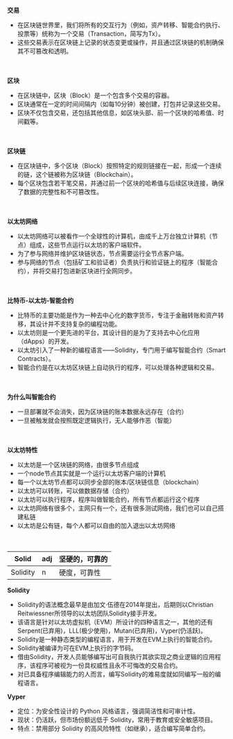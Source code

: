 **交易**
- 在区块链世界里，我们将所有的交互行为（例如，资产转移、智能合约执行、投票等）统称为一个交易（Transaction，简写为Tx）。
- 这些交易表示在区块链上记录的状态变更或操作，并且通过区块链的机制确保其不可篡改和透明。

　

**区块**
- 在区块链中，区块（Block）是一个包含多个交易的容器。
- 区块通常在一定的时间间隔内（如每10分钟）被创建，打包并记录这些交易。
- 区块不仅包含交易，还包括其他信息，如区块头部、前一个区块的哈希值、时间戳等。

　

**区块链**
- 在区块链中，多个区块（Block）按照特定的规则链接在一起，形成一个连续的链，这个链被称为区块链（Blockchain）。
- 每个区块包含若干笔交易，并通过前一个区块的哈希值与后续区块连接，确保了数据的完整性和不可篡改性。

　

**以太坊网络**
- 以太坊网络可以被看作一个全球性的计算机，由成千上万台独立计算机（节点）组成，这些节点运行以太坊的客户端软件。
- 为了参与网络并维护区块链状态，节点需要运行全节点客户端。
- 参与网络的节点（包括矿工和验证者）负责执行和验证链上的程序（智能合约），并将交易打包进新区块进行全网同步。

　

**比特币-以太坊-智能合约**
- 比特币的主要功能是作为一种去中心化的数字货币，专注于金融转账和资产转移，其设计并不支持复杂的编程功能。
- 以太坊则是一个更先进的平台，其设计目的是为了支持去中心化应用（dApps）的开发。
- 以太坊引入了一种新的编程语言——Solidity，专门用于编写智能合约（Smart Contracts）。
- 智能合约是在以太坊区块链上自动执行的程序，可以处理各种逻辑和交易。

　

**为什么叫智能合约**
- 一旦部署就不会消失，因为区块链的账本数据永远存在（合约）
- 一旦被触发就会按照既定逻辑执行，无人能够作恶（智能）

　

**以太坊特性**
- 以太坊是一个区块链的网络，由很多节点组成
- 一个node节点其实就是一个运行以太坊客户端的计算机
- 每一个以太坊节点都可以同步全部的账本/区块链信息（blockchain）
- 以太坊可以转账，可以做数据存储（合约）
- 以太坊可以执行程序，程序叫做智能合约，所有节点都运行这个程序
- 以太坊网络有很多个，主网只有一个，还有很多测试网络，我们也可以自己搭建私链
- 以太坊是公有链，每个人都可以自由的加入退出以太坊网络

　

| Solid     | adj   | 坚硬的，可靠的 |
| ------    | ------| ------------- |
| Solidity  | n     | 硬度，可靠性   |

**Solidity**
- Solidity的语法概念最早是由加文·伍德在2014年提出，后期则以Christian Reitwiessner所领导的以太坊团队Solidity接手开发。
- 该语言是针对以太坊虚拟机（EVM）所设计的四种语言之一，其他的还有Serpent(已弃用)，LLL(极少使用)，Mutan(已弃用)，Vyper(仍活跃)。
- Solidity是一种静态类型的编程语言，用于开发在EVM上执行的智能合约。 
- Solidity被编译为可在EVM上执行的字节码。
- 借由Solidity，开发人员能够编写出可自我执行其欲实现之商业逻辑的应用程序，该程序可被视为一份具权威性且永不可悔改的交易合约。
- 对已具备程序编辑能力的人而言，编写Solidity的难易度就如同编写一般的编程语言。

**Vyper**
- 定位：为安全性设计的 Python 风格语言，强调简洁性和可审计性。
- 现状：仍活跃，但市场份额远低于 Solidity，常用于教育或安全敏感项目。
- 特点：禁用部分 Solidity 的高风险特性（如继承），适合编写简单合约。
